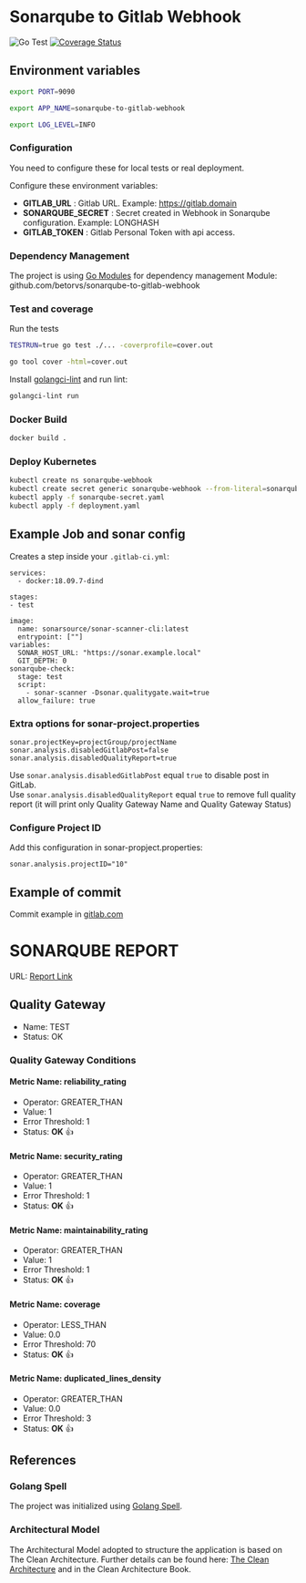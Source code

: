 # Sonarqube to Gitlab Webhook

![Go Test](https://github.com/betorvs/sonarqube-to-gitlab-webhook/workflows/Go%20Test/badge.svg)
[![Coverage Status](https://coveralls.io/repos/github/betorvs/sonarqube-to-gitlab-webhook/badge.svg?branch=master)](https://coveralls.io/github/betorvs/sonarqube-to-gitlab-webhook?branch=master)

## Environment variables

```sh
export PORT=9090

export APP_NAME=sonarqube-to-gitlab-webhook

export LOG_LEVEL=INFO
```

### Configuration

You need to configure these for local tests or real deployment.

Configure these environment variables:
* **GITLAB_URL** : Gitlab URL. Example: https://gitlab.domain
* **SONARQUBE_SECRET** : Secret created in Webhook in Sonarqube configuration. Example: LONGHASH
* **GITLAB_TOKEN** : Gitlab Personal Token with api access.


### Dependency Management
The project is using [Go Modules](https://blog.golang.org/using-go-modules) for dependency management
Module: github.com/betorvs/sonarqube-to-gitlab-webhook

### Test and coverage

Run the tests

```sh
TESTRUN=true go test ./... -coverprofile=cover.out

go tool cover -html=cover.out
```

Install [golangci-lint](https://github.com/golangci/golangci-lint#install) and run lint:

```sh
golangci-lint run
```

### Docker Build

```sh
docker build .
```

### Deploy Kubernetes

```sh
kubectl create ns sonarqube-webhook
kubectl create secret generic sonarqube-webhook --from-literal=sonarqubeSecret=LONGHASH --from-literal=gitlabToken=xxx-9X-zxczxczxczxc -n sonarqube-webhook --dry-run=client -o yaml > sonarqube-secret.yaml
kubectl apply -f sonarqube-secret.yaml
kubectl apply -f deployment.yaml
```

## Example Job and sonar config

Creates a step inside your `.gitlab-ci.yml`:

```
services:
  - docker:18.09.7-dind

stages:
- test

image:
  name: sonarsource/sonar-scanner-cli:latest
  entrypoint: [""]
variables:
  SONAR_HOST_URL: "https://sonar.example.local"
  GIT_DEPTH: 0
sonarqube-check:
  stage: test
  script:
    - sonar-scanner -Dsonar.qualitygate.wait=true
  allow_failure: true
```

### Extra options for sonar-project.properties

```
sonar.projectKey=projectGroup/projectName
sonar.analysis.disabledGitlabPost=false
sonar.analysis.disabledQualityReport=true
```

Use `sonar.analysis.disabledGitlabPost` equal `true` to disable post in GitLab.   
Use `sonar.analysis.disabledQualityReport` equal `true` to remove full quality report (it will print only Quality Gateway Name and Quality Gateway Status)


### Configure Project ID

Add this configuration in sonar-propject.properties:

```
sonar.analysis.projectID="10"
```


## Example of commit

Commit example in [gitlab.com](https://gitlab.com/betorvs/sonarqube-webhook-test/-/commit/278fccb1c6c68b9725e1a40315b39f0ebb3e93a3#note_472095580)


# SONARQUBE REPORT  
URL: [Report Link](https://sonar.example.com/dashboard?id=greatuser%2Ftest&branch=test)  
  
## Quality Gateway  
 - Name: TEST  
 - Status: OK  
### Quality Gateway Conditions  
#### Metric Name: reliability_rating  
 - Operator: GREATER_THAN  
 - Value: 1  
 - Error Threshold: 1  
 - Status: **OK** :+1:  
#### Metric Name: security_rating  
 - Operator: GREATER_THAN  
 - Value: 1  
 - Error Threshold: 1  
 - Status: **OK** :+1:  
#### Metric Name: maintainability_rating  
 - Operator: GREATER_THAN  
 - Value: 1  
 - Error Threshold: 1  
 - Status: **OK** :+1:  
#### Metric Name: coverage  
 - Operator: LESS_THAN  
 - Value: 0.0  
 - Error Threshold: 70  
 - Status: **OK** :+1:  
#### Metric Name: duplicated_lines_density  
 - Operator: GREATER_THAN  
 - Value: 0.0  
 - Error Threshold: 3  
 - Status: **OK** :+1:


## References

### Golang Spell
The project was initialized using [Golang Spell](https://github.com/danilovalente/golangspell).

### Architectural Model
The Architectural Model adopted to structure the application is based on The Clean Architecture.
Further details can be found here: [The Clean Architecture](https://8thlight.com/blog/uncle-bob/2012/08/13/the-clean-architecture.html) and in the Clean Architecture Book.
